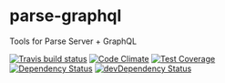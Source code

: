 # parse-graphql

Tools for Parse Server + GraphQL

[![Travis build status](http://img.shields.io/travis/thebakeryio/parse-graphql.svg?style=flat)](https://travis-ci.org/thebakeryio/parse-graphql)
[![Code Climate](https://codeclimate.com/github/thebakeryio/parse-graphql/badges/gpa.svg)](https://codeclimate.com/github/thebakeryio/parse-graphql)
[![Test Coverage](https://codeclimate.com/github/thebakeryio/parse-graphql/badges/coverage.svg)](https://codeclimate.com/github/thebakeryio/parse-graphql)
[![Dependency Status](https://david-dm.org/thebakeryio/parse-graphql.svg)](https://david-dm.org/thebakeryio/parse-graphql)
[![devDependency Status](https://david-dm.org/thebakeryio/parse-graphql/dev-status.svg)](https://david-dm.org/thebakeryio/parse-graphql#info=devDependencies)
